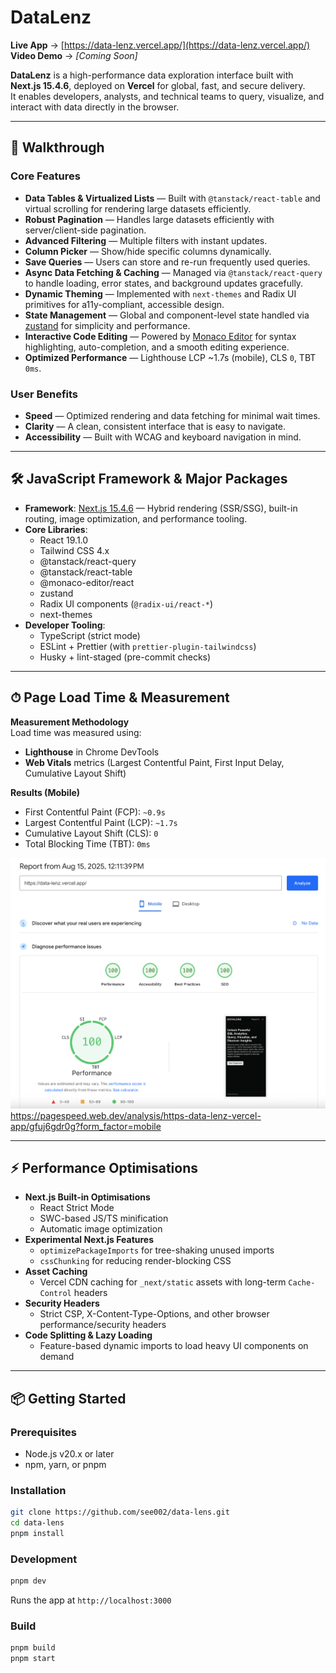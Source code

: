 # DataLenz

**Live App** → [https://data-lenz.vercel.app/](https://data-lenz.vercel.app/)  
**Video Demo** → _[Coming Soon]_

**DataLenz** is a high-performance data exploration interface built with **Next.js 15.4.6**, deployed on **Vercel** for global, fast, and secure delivery.  
It enables developers, analysts, and technical teams to query, visualize, and interact with data directly in the browser.

---

## 🚀 Walkthrough

### Core Features

- **Data Tables & Virtualized Lists** — Built with `@tanstack/react-table` and virtual scrolling for rendering large datasets efficiently.
- **Robust Pagination** — Handles large datasets efficiently with server/client-side pagination.
- **Advanced Filtering** — Multiple filters with instant updates.
- **Column Picker** — Show/hide specific columns dynamically.
- **Save Queries** — Users can store and re-run frequently used queries.
- **Async Data Fetching & Caching** — Managed via `@tanstack/react-query` to handle loading, error states, and background updates gracefully.
- **Dynamic Theming** — Implemented with `next-themes` and Radix UI primitives for a11y-compliant, accessible design.
- **State Management** — Global and component-level state handled via [zustand](https://github.com/pmndrs/zustand) for simplicity and performance.
- **Interactive Code Editing** — Powered by [Monaco Editor](https://github.com/suren-atoyan/monaco-react) for syntax highlighting, auto-completion, and a smooth editing experience.
- **Optimized Performance** — Lighthouse LCP ~1.7s (mobile), CLS `0`, TBT `0ms`.

### User Benefits

- **Speed** — Optimized rendering and data fetching for minimal wait times.
- **Clarity** — A clean, consistent interface that is easy to navigate.
- **Accessibility** — Built with WCAG and keyboard navigation in mind.

---

## 🛠 JavaScript Framework & Major Packages

- **Framework**: [Next.js 15.4.6](https://nextjs.org/) — Hybrid rendering (SSR/SSG), built-in routing, image optimization, and performance tooling.
- **Core Libraries**:
  - React 19.1.0
  - Tailwind CSS 4.x
  - @tanstack/react-query
  - @tanstack/react-table
  - @monaco-editor/react
  - zustand
  - Radix UI components (`@radix-ui/react-*`)
  - next-themes
- **Developer Tooling**:
  - TypeScript (strict mode)
  - ESLint + Prettier (with `prettier-plugin-tailwindcss`)
  - Husky + lint-staged (pre-commit checks)

---

## ⏱ Page Load Time & Measurement

**Measurement Methodology**  
Load time was measured using:

- **Lighthouse** in Chrome DevTools
- **Web Vitals** metrics (Largest Contentful Paint, First Input Delay, Cumulative Layout Shift)

**Results (Mobile)**

- First Contentful Paint (FCP): `~0.9s`
- Largest Contentful Paint (LCP): `~1.7s`
- Cumulative Layout Shift (CLS): `0`
- Total Blocking Time (TBT): `0ms`

![Core Web Vitals Score](public/cwv-score.png)
https://pagespeed.web.dev/analysis/https-data-lenz-vercel-app/gfuj6gdr0g?form_factor=mobile

---

## ⚡ Performance Optimisations

- **Next.js Built-in Optimisations**
  - React Strict Mode
  - SWC-based JS/TS minification
  - Automatic image optimization
- **Experimental Next.js Features**
  - `optimizePackageImports` for tree-shaking unused imports
  - `cssChunking` for reducing render-blocking CSS
- **Asset Caching**
  - Vercel CDN caching for `_next/static` assets with long-term `Cache-Control` headers
- **Security Headers**
  - Strict CSP, X-Content-Type-Options, and other browser performance/security headers
- **Code Splitting & Lazy Loading**
  - Feature-based dynamic imports to load heavy UI components on demand

---

## 📦 Getting Started

### Prerequisites

- Node.js v20.x or later
- npm, yarn, or pnpm

### Installation

```sh
git clone https://github.com/see002/data-lens.git
cd data-lens
pnpm install
```

### Development

```sh
pnpm dev
```

Runs the app at `http://localhost:3000`

### Build

```sh
pnpm build
pnpm start
```
